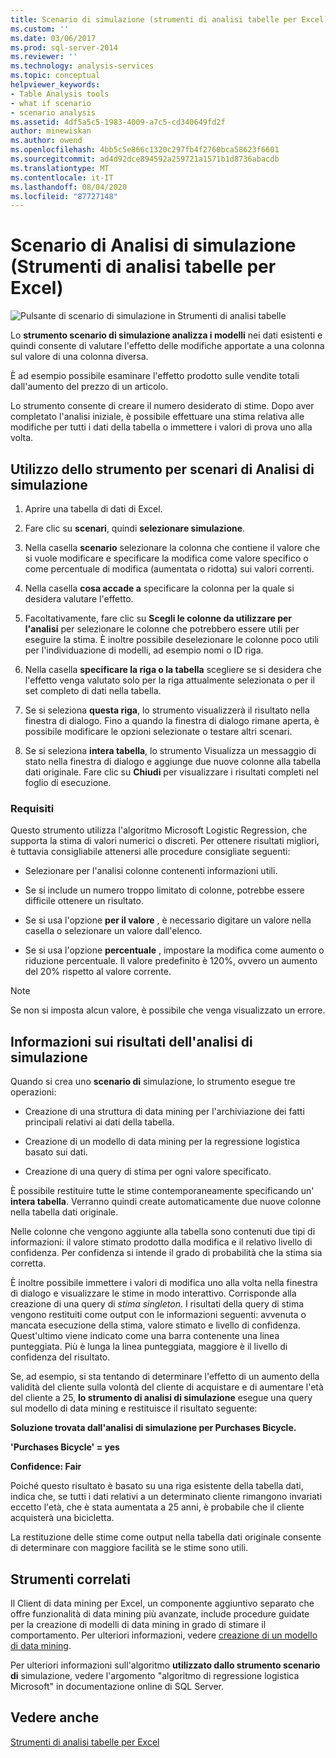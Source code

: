 ```yaml
---
title: Scenario di simulazione (strumenti di analisi tabelle per Excel) | Microsoft Docs
ms.custom: ''
ms.date: 03/06/2017
ms.prod: sql-server-2014
ms.reviewer: ''
ms.technology: analysis-services
ms.topic: conceptual
helpviewer_keywords:
- Table Analysis tools
- what if scenario
- scenario analysis
ms.assetid: 4df5a5c5-1983-4009-a7c5-cd340649fd2f
author: minewiskan
ms.author: owend
ms.openlocfilehash: 4bb5c5e866c1320c297fb4f2760bca58623f6601
ms.sourcegitcommit: ad4d92dce894592a259721a1571b1d8736abacdb
ms.translationtype: MT
ms.contentlocale: it-IT
ms.lasthandoff: 08/04/2020
ms.locfileid: "87727148"
---
```

# <a name="what-if-scenario-table-analysis-tools-for-excel"></a>Scenario di Analisi di simulazione (Strumenti di analisi tabelle per Excel)
  ![Pulsante di scenario di simulazione in Strumenti di analisi tabelle](media/tat-whatif.gif "Pulsante di scenario di simulazione in Strumenti di analisi tabelle")

 Lo **strumento scenario di simulazione analizza i modelli** nei dati esistenti e quindi consente di valutare l'effetto delle modifiche apportate a una colonna sul valore di una colonna diversa.

 È ad esempio possibile esaminare l'effetto prodotto sulle vendite totali dall'aumento del prezzo di un articolo.

 Lo strumento consente di creare il numero desiderato di stime. Dopo aver completato l'analisi iniziale, è possibile effettuare una stima relativa alle modifiche per tutti i dati della tabella o immettere i valori di prova uno alla volta.

## <a name="using-the-what-if-scenario-tool"></a>Utilizzo dello strumento per scenari di Analisi di simulazione

1.  Aprire una tabella di dati di Excel.

2.  Fare clic su **scenari**, quindi **selezionare simulazione**.

3.  Nella casella **scenario** selezionare la colonna che contiene il valore che si vuole modificare e specificare la modifica come valore specifico o come percentuale di modifica (aumentata o ridotta) sui valori correnti.

4.  Nella casella **cosa accade a** specificare la colonna per la quale si desidera valutare l'effetto.

5.  Facoltativamente, fare clic su **Scegli le colonne da utilizzare per l'analisi** per selezionare le colonne che potrebbero essere utili per eseguire la stima. È inoltre possibile deselezionare le colonne poco utili per l'individuazione di modelli, ad esempio nomi o ID riga.

6.  Nella casella **specificare la riga o la tabella** scegliere se si desidera che l'effetto venga valutato solo per la riga attualmente selezionata o per il set completo di dati nella tabella.

7.  Se si seleziona **questa riga**, lo strumento visualizzerà il risultato nella finestra di dialogo. Fino a quando la finestra di dialogo rimane aperta, è possibile modificare le opzioni selezionate o testare altri scenari.

8.  Se si seleziona **intera tabella**, lo strumento Visualizza un messaggio di stato nella finestra di dialogo e aggiunge due nuove colonne alla tabella dati originale. Fare clic su **Chiudi** per visualizzare i risultati completi nel foglio di esecuzione.

### <a name="requirements"></a>Requisiti
 Questo strumento utilizza l'algoritmo Microsoft Logistic Regression, che supporta la stima di valori numerici o discreti. Per ottenere risultati migliori, è tuttavia consigliabile attenersi alle procedure consigliate seguenti:

-   Selezionare per l'analisi colonne contenenti informazioni utili.

-   Se si include un numero troppo limitato di colonne, potrebbe essere difficile ottenere un risultato.

-   Se si usa l'opzione **per il valore** , è necessario digitare un valore nella casella o selezionare un valore dall'elenco.

-   Se si usa l'opzione **percentuale** , impostare la modifica come aumento o riduzione percentuale. Il valore predefinito è 120%, ovvero un aumento del 20% rispetto al valore corrente.

> [!NOTE]
>  Se non si imposta alcun valore, è possibile che venga visualizzato un errore.

## <a name="understanding-the-results-of-what-if-analysis"></a>Informazioni sui risultati dell'analisi di simulazione
 Quando si crea uno **scenario di** simulazione, lo strumento esegue tre operazioni:

-   Creazione di una struttura di data mining per l'archiviazione dei fatti principali relativi ai dati della tabella.

-   Creazione di un modello di data mining per la regressione logistica basato sui dati.

-   Creazione di una query di stima per ogni valore specificato.

 È possibile restituire tutte le stime contemporaneamente specificando un' **intera tabella**. Verranno quindi create automaticamente due nuove colonne nella tabella dati originale.

 Nelle colonne che vengono aggiunte alla tabella sono contenuti due tipi di informazioni: il valore stimato prodotto dalla modifica e il relativo livello di confidenza. Per confidenza si intende il grado di probabilità che la stima sia corretta.

 È inoltre possibile immettere i valori di modifica uno alla volta nella finestra di dialogo e visualizzare le stime in modo interattivo. Corrisponde alla creazione di una query di *stima singleton*. I risultati della query di stima vengono restituiti come output con le informazioni seguenti: avvenuta o mancata esecuzione della stima, valore stimato e livello di confidenza. Quest'ultimo viene indicato come una barra contenente una linea punteggiata. Più è lunga la linea punteggiata, maggiore è il livello di confidenza del risultato.

 Se, ad esempio, si sta tentando di determinare l'effetto di un aumento della validità del cliente sulla volontà del cliente di acquistare e di aumentare l'età del cliente a 25, **lo strumento di analisi di simulazione** esegue una query sul modello di data mining e restituisce il risultato seguente:

 **Soluzione trovata dall'analisi di simulazione per Purchases Bicycle.**

 **'Purchases Bicycle' = yes**

 **Confidence: Fair**

 Poiché questo risultato è basato su una riga esistente della tabella dati, indica che, se tutti i dati relativi a un determinato cliente rimangono invariati eccetto l'età, che è stata aumentata a 25 anni, è probabile che il cliente acquisterà una bicicletta.

 La restituzione delle stime come output nella tabella dati originale consente di determinare con maggiore facilità se le stime sono utili.

## <a name="related-tools"></a>Strumenti correlati
 Il Client di data mining per Excel, un componente aggiuntivo separato che offre funzionalità di data mining più avanzate, include procedure guidate per la creazione di modelli di data mining in grado di stimare il comportamento. Per ulteriori informazioni, vedere [creazione di un modello di data mining](creating-a-data-mining-model.md).

 Per ulteriori informazioni sull'algoritmo **utilizzato dallo strumento scenario di** simulazione, vedere l'argomento "algoritmo di regressione logistica Microsoft" in documentazione online di SQL Server.

## <a name="see-also"></a>Vedere anche
 [Strumenti di analisi tabelle per Excel](table-analysis-tools-for-excel.md)



